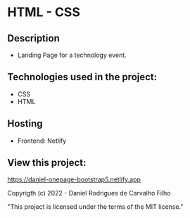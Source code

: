 # HTML - CSS

## Description

- Landing Page for a technology event.

## Technologies used in the project:

- CSS
- HTML

## Hosting

- Frontend: Netlify

## View this project:

https://daniel-onepage-bootstrap5.netlify.app

Copyrigth (c) 2022 - Daniel Rodrigues de Carvalho Filho

"This project is licensed under the terms of the MIT license."
